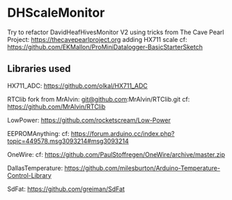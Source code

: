 # DHScaleMonitor
Try to refactor DavidHeafHivesMonitor V2
using tricks from The Cave Pearl Project:
https://thecavepearlproject.org
adding HX711 scale
cf: https://github.com/EKMallon/ProMiniDatalogger-BasicStarterSketch

## Libraries used

HX711_ADC:
https://github.com/olkal/HX711_ADC


RTClib fork from MrAlvin:
git@github.com:MrAlvin/RTClib.git
cf: https://github.com/MrAlvin/RTClib

LowPower:
https://github.com/rocketscream/Low-Power

EEPROMAnything:
cf: https://forum.arduino.cc/index.php?topic=449578.msg3093214#msg3093214

OneWire:
cf: https://github.com/PaulStoffregen/OneWire/archive/master.zip


DallasTemperature:
https://github.com/milesburton/Arduino-Temperature-Control-Library

SdFat:
https://github.com/greiman/SdFat